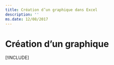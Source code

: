 ```yaml
---
title: Création d’un graphique dans Excel
description: ''
ms.date: 12/08/2017
---
```



# <a name="create-a-chart"></a>Création d’un graphique

[!INCLUDE[](../includes/excel-tutorial-create-chart.md)]